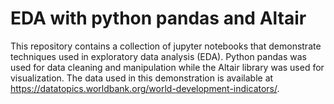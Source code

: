 # EDA with python pandas and Altair

This repository contains a collection of jupyter notebooks that demonstrate techniques used in exploratory data analysis (EDA). Python pandas was used for data cleaning and manipulation while the Altair library was used for visualization. The data used in this demonstration is available at https://datatopics.worldbank.org/world-development-indicators/.
